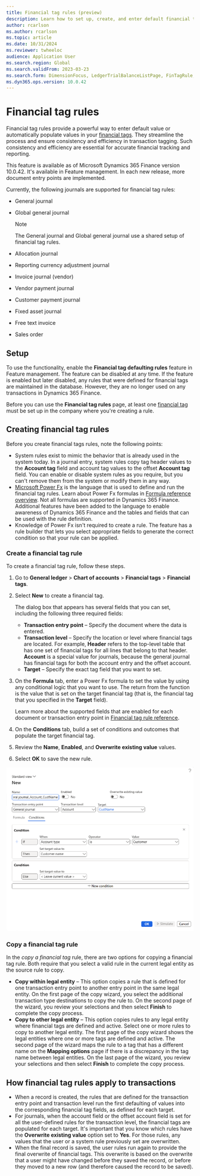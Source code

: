 ```yaml
---
title: Financial tag rules (preview)
description: Learn how to set up, create, and enter default financial tags on transactions.
author: rcarlson
ms.author: rcarlson
ms.topic: article
ms.date: 10/31/2024
ms.reviewer: twheeloc
audience: Application User
ms.search.region: Global
ms.search.validFrom: 2023-03-23
ms.search.form: DimensionFocus, LedgerTrialBalanceListPage, FinTagRule, FinancialTags
ms.dyn365.ops.version: 10.0.42
---
```


# Financial tag rules

Financial tag rules provide a powerful way to enter default value or automatically populate values in your [financial tags](financial-tag.md). They streamline the process and ensure consistency and efficiency in transaction tagging. Such consistency and efficiency are essential for accurate financial tracking and reporting.

This feature is available as of Microsoft Dynamics 365 Finance version 10.0.42. It's available in Feature management. In each new release, more document entry points are implemented.

Currently, the following journals are supported for financial tag rules:

- General journal
- Global general journal

    > [!NOTE]
    > The General journal and Global general journal use a shared setup of financial tag rules.

- Allocation journal
- Reporting currency adjustment journal
- Invoice journal (vendor)
- Vendor payment journal
- Customer payment journal
- Fixed asset journal
- Free text invoice
- Sales order

## Setup

To use the functionality, enable the **Financial tag defaulting rules** feature in Feature management. The feature can be disabled at any time. If the feature is enabled but later disabled, any rules that were defined for financial tags are maintained in the database. However, they are no longer used on any transactions in Dynamics 365 Finance.

Before you can use the **Financial tag rules** page, at least one [financial tag](financial-tag.md) must be set up in the company where you're creating a rule.

## Creating financial tag rules

Before you create financial tags rules, note the following points:

- System rules exist to mimic the behavior that is already used in the system today. In a journal entry, system rules copy tag header values to the **Account tag** field and account tag values to the offset **Account tag** field. You can enable or disable system rules as you require, but you can't remove them from the system or modify them in any way.
- [Microsoft Power Fx](/power-platform/power-fx/overview) is the language that is used to define and run the financial tag rules. Learn about Power Fx formulas in [Formula reference overview](/power-platform/power-fx/formula-reference-overview). Not all formulas are supported in Dynamics 365 Finance. Additional features have been added to the language to enable awareness of Dynamics 365 Finance and the tables and fields that can be used with the rule definition.
- Knowledge of Power Fx isn't required to create a rule. The feature has a rule builder that lets you select appropriate fields to generate the correct condition so that your rule can be applied.

### Create a financial tag rule

To create a financial tag rule, follow these steps.

1. Go to **General ledger** \> **Chart of accounts** \> **Financial tags** \> **Financial tags**.
1. Select **New** to create a financial tag.

   The dialog box that appears has several fields that you can set, including the following three required fields:

    - **Transaction entry point** – Specify the document where the data is entered.
    - **Transaction level** – Specify the location or level where financial tags are located. For example, **Header** refers to the top-level table that has one set of financial tags for all lines that belong to that header. **Account** is a special value for journals, because the general journal has financial tags for both the account entry and the offset account.
    - **Target** – Specify the exact tag field that you want to set.

1. On the **Formula** tab, enter a Power Fx formula to set the value by using any conditional logic that you want to use. The return from the function is the value that is set on the target financial tag (that is, the financial tag that you specified in the **Target** field).

    Learn more about the supported fields that are enabled for each document or transaction entry point in [Financial tag rule reference](financial-tag-rule-reference.md). 

1. On the **Conditions** tab, build a set of conditions and outcomes that populate the target financial tag.
1. Review the **Name**, **Enabled**, and **Overwrite existing value** values.
1. Select **OK** to save the new rule.

[![Screenshot that shows the definition of a new financial tag rule in the New dialog box.](./media/NewRule.png)](./media/NewRule.png)

### Copy a financial tag rule

In the *copy a financial tag* rule, there are two options for copying a financial tag rule. Both require that you select a valid rule in the current legal entity as the source rule to copy.

- **Copy within legal entity** – This option copies a rule that is defined for one transaction entry point to another entry point in the same legal entity. On the first page of the copy wizard, you select the additional transaction type destinations to copy the rule to. On the second page of the wizard, you review your selections and then select **Finish** to complete the copy process.
- **Copy to other legal entity** – This option copies rules to any legal entity where financial tags are defined and active. Select one or more rules to copy to another legal entity. The first page of the copy wizard shows the legal entities where one or more tags are defined and active. The second page of the wizard maps the rule to a tag that has a different name on the **Mapping options** page if there is a discrepancy in the tag name between legal entities. On the last page of the  wizard, you review your selections and then select **Finish** to complete the copy process.

## How financial tag rules apply to transactions

- When a record is created, the rules that are defined for the transaction entry point and transaction level run the first defaulting of values into the corresponding financial tag fields, as defined for each target.
- For journals, when the account field or the offset account field is set for all the user-defined rules for the transaction level, the financial tags are populated for each target. It's important that you know which rules have the **Overwrite existing value** option set to **Yes**. For those rules, any values that the user or a system rule previously set are overwritten.
- When the final record is saved, the user rules run again to provide the final overwrite of financial tags. This overwrite is based on the overwrite that a user might have changed before they saved the record, or before they moved to a new row (and therefore caused the record to be saved).
